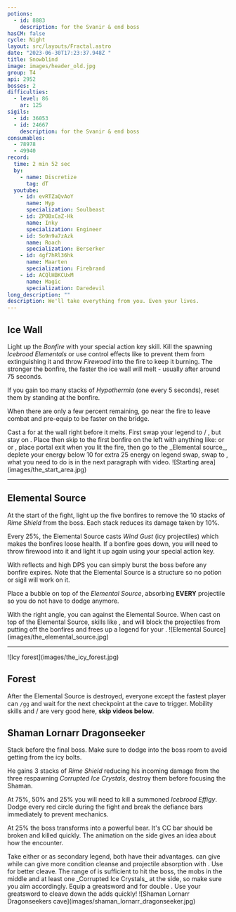 ```yaml
---
potions:
  - id: 8883
    description: for the Svanir & end boss
hasCM: false
cycle: Night
layout: src/layouts/Fractal.astro
date: "2023-06-30T17:23:37.948Z "
title: Snowblind
image: images/header_old.jpg
group: T4
api: 2952
bosses: 2
difficulties:
  - level: 86
    ar: 125
sigils:
  - id: 36053
  - id: 24667
    description: for the Svanir & end boss
consumables:
  - 78978
  - 49940
record:
  time: 2 min 52 sec
  by:
    - name: Discretize
      tag: dT
  youtube:
    - id: evRTZaQvAoY
      name: Hyp
      specialization: Soulbeast
    - id: ZPOBxCaZ-Hk
      name: Inky
      specialization: Engineer
    - id: So9n9a7zAzk
      name: Roach
      specialization: Berserker
    - id: 4gf7hRl36hk
      name: Maarten
      specialization: Firebrand
    - id: ACQlHBKCUxM
      name: Magic
      specialization: Daredevil
long_description: ""
description: We'll take everything from you. Even your lives.
---
```


## Ice Wall <Item id="8883" disableText/><Item id="24667" disableText/>

<Grid>
<GridItem sm="8">

Light up the _Bonfire_ with your special action key skill. Kill the spawning _Icebrood Elementals_ or use control effects like <Control name="Pull"/> to prevent them from extinguishing it and throw _Firewood_ into the fire to keep it burning. The stronger the bonfire, the faster the ice wall will melt - usually after around 75 seconds.

If you gain too many stacks of _Hypothermia_ (one every 5 seconds), reset them by standing at the bonfire.

When there are only a few percent remaining, go near the fire to leave combat and pre-equip <Item id="49940"/> to be faster on the bridge.

<Tabs>
<Tab specialization="Weaver">
Cast a <Skill name="Conjure Fiery Greatsword"/> for <Specialization name="Renegade"/> at the wall right before it melts.
</Tab>

<Tab specialization="Renegade">
First swap your legend to <Skill name="Legendary Centaur Stance"/> / <Skill name="Legendary Renegade Stance"/>, but stay on <Skill name="Legendary Renegade Stance" disableText/>. Place <Item id="78978"/> then skip to the first bonfire on the left with anything like: <Skill name="Conjure Fiery Greatsword"/> or <Item id="49940"/> or <Item id="85244"/>, place portal exit when you lit the fire, then go to the _Elemental source_, deplete your energy below 10 for extra 25 energy on legend swap, swap to <Skill name="Legendary Centaur Stance"/>, what you need to do is in the next paragraph with video.
</Tab>
</Tabs>
</GridItem>

<GridItem sm="4">
![Starting area](images/the_start_area.jpg)
<GifPlayer sourceId="snowblind-throw-firewood" caption="Throw firewood into the fire" />
</GridItem>

</Grid>

---

<Grid>
<GridItem sm="6">

## Elemental Source

At the start of the fight, light up the five bonfires to remove the 10 stacks of _Rime Shield_ from the boss. Each stack reduces its damage taken by 10%.

Every 25%, the Elemental Source casts _Wind Gust_ (icy projectiles) which makes the bonfires loose health. If a bonfire goes down, you will need to throw firewood into it and light it up again using your special action key.

With reflects and high DPS you can simply burst the boss before any bonfire expires. Note that the Elemental Source is a structure so no potion or sigil will work on it.

<Tabs>
<Tab specialization="Renegade">
<ProfessionVideo title="Renegade bubble" profession="Renegade" src="ORcJL1p1pN8"/>

Place a bubble on top of the _Elemental Source_, absorbing **EVERY** projectile so you do not have to dodge anymore.
</Tab>

<Tab specialization="Weaver">
With the right angle, you can <Skill id="5697"/> against the Elemental Source.
</Tab>
<Tab specialization="Guardian">
When cast on top of the Elemental Source, skills like <Skill name="Sanctuary"/>, <Skill name="Wall of Reflection"/> and <Skill name="Chapter 3: Valiant Bulwark"/> will block the projectiles from putting off the bonfires and frees up a legend for your <Specialization name="Renegade"/>.
</Tab>
</Tabs>
</GridItem>

<GridItem sm="6">
![Elemental Source](images/the_elemental_source.jpg)
<GifPlayer sourceId="snowblind-source-light-fire-reenc" caption="Light the fires around the Elemental Source" />
</GridItem>

</Grid>

---

<Grid>
<GridItem sm="5">
![Icy forest](images/the_icy_forest.jpg)
</GridItem>

<GridItem sm="7">

## Forest <Item id="8883" disableText/><Item id="24667" disableText/>

After the Elemental Source is destroyed, everyone except the fastest player can `/gg` and wait for the next checkpoint at the cave to trigger. Mobility skills and <Item id="85244"/> / <Item id="49940"/> are very good here, **skip videos below**.

<Tabs>
<Tab specialization="Soulbeast">
<ProfessionVideo title="Forest skip" profession="Soulbeast" timestamp="100" src="3Zc_ZJqPD0s"/>
</Tab>

<Tab specialization="Berserker">
<ProfessionVideo title="Forest skip" profession="Berserker" timestamp="21" src="29qQ2xU1YHk"/>
</Tab>

<Tab specialization="Guardian">
<ProfessionVideo title="Forest skip" profession="Guardian" timestamp="258" src="MmJTsOhdQeo"/>
</Tab>

<Tab specialization="Daredevil">
<ProfessionVideo title="Forest skip" profession="Daredevil" timestamp="125" src="Alpgs_GaZV0"/>
</Tab>
</Tabs>
</GridItem>
</Grid>

<Grid>
<GridItem sm="8">

## Shaman Lornarr Dragonseeker <Item id="8883" disableText/><Item id="24667" disableText/>

Stack <Boon name="Might"/> before the final boss. Make sure to dodge into the boss room to avoid getting <Condition name="Chilled"/> from the icy bolts.

He gains 3 stacks of _Rime Shield_ reducing his incoming damage from the three respawning _Corrupted Ice Crystals_, destroy them before focusing the Shaman.

At 75%, 50% and 25% you will need to kill a summoned _Icebrood Effigy_. Dodge every red circle during the fight and break the defiance bars immediately to prevent mechanics.

At 25% the boss transforms into a powerful bear. It's CC bar should be broken and killed quickly. The animation on the side gives an idea about how the encounter.

<Tabs>
<Tab specialization="Renegade">
Take either <Skill name="Legendary Dwarf Stance"/> or <Skill name="Legendary Centaur Stance"/> as secondary legend, both have their advantages. <Skill name="Legendary Dwarf Stance" disableText/> can give <Boon name="Stability"/> while <Skill name="Legendary Centaur Stance" disableText/> can give more condition cleanse and projectile absorption with <Skill name="Protective solace"/>.
</Tab>

<Tab specialization="Tempest">
Use <Specialization name="Tempest"/> <Skill id="22572"/> for better cleave. The range of <Skill id="22572"/> is sufficient to hit the boss, the mobs in the middle and at least one _Corrupted Ice Crystals_ at the side, so make sure you aim accordingly.
</Tab>

<Tab specialization="Berserker">
Equip a greatsword and <Skill name="blood reckoning"/> for double <Skill name="arc divider"/>. Use your greatsword to cleave down the adds quickly!
</Tab>
</Tabs>
</GridItem>

<GridItem sm="4">
![Shaman Lornarr Dragonseekers cave](images/shaman_lornarr_dragonseeker.jpg)

<GifPlayer sourceId="snowblind-endboss-transform" caption="Enrage at 25%"/>
</GridItem>
</Grid>
